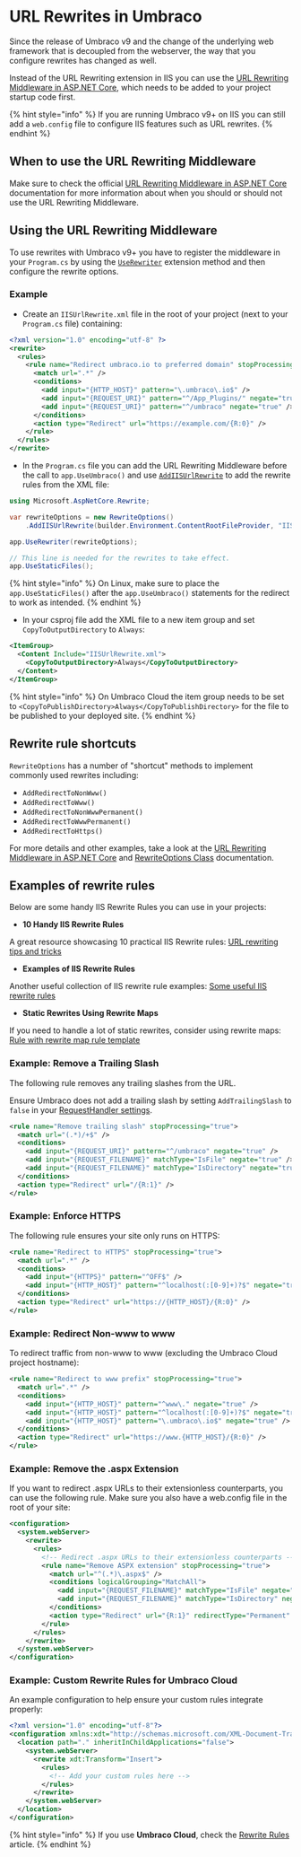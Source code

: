 # URL Rewrites in Umbraco

Since the release of Umbraco v9 and the change of the underlying web framework that is decoupled from the webserver, the way that you configure rewrites has changed as well.

Instead of the URL Rewriting extension in IIS you can use the [URL Rewriting Middleware in ASP.NET Core](https://docs.microsoft.com/en-us/aspnet/core/fundamentals/url-rewriting), which needs to be added to your project startup code first.

{% hint style="info" %}
If you are running Umbraco v9+ on IIS you can still add a `web.config` file to configure IIS features such as URL rewrites.
{% endhint %}

## When to use the URL Rewriting Middleware

Make sure to check the official [URL Rewriting Middleware in ASP.NET Core](https://docs.microsoft.com/en-us/aspnet/core/fundamentals/url-rewriting#when-to-use-url-rewriting-middleware) documentation for more information about when you should or should not use the URL Rewriting Middleware.

## Using the URL Rewriting Middleware

To use rewrites with Umbraco v9+ you have to register the middleware in your `Program.cs` by using the [`UseRewriter`](https://docs.microsoft.com/en-us/dotnet/api/microsoft.aspnetcore.builder.rewritebuilderextensions.userewriter) extension method and then configure the rewrite options.

### Example

* Create an `IISUrlRewrite.xml` file in the root of your project (next to your `Program.cs` file) containing:

```xml
<?xml version="1.0" encoding="utf-8" ?>
<rewrite>
  <rules>
    <rule name="Redirect umbraco.io to preferred domain" stopProcessing="true">
      <match url=".*" />
      <conditions>
        <add input="{HTTP_HOST}" pattern="\.umbraco\.io$" />
        <add input="{REQUEST_URI}" pattern="^/App_Plugins/" negate="true" />
        <add input="{REQUEST_URI}" pattern="^/umbraco" negate="true" />
      </conditions>
      <action type="Redirect" url="https://example.com/{R:0}" />
    </rule>
  </rules>
</rewrite>
```

* In the `Program.cs` file you can add the URL Rewriting Middleware before the call to `app.UseUmbraco()` and use [`AddIISUrlRewrite`](https://docs.microsoft.com/en-us/dotnet/api/microsoft.aspnetcore.rewrite.iisurlrewriteoptionsextensions.addiisurlrewrite) to add the rewrite rules from the XML file:

```csharp
using Microsoft.AspNetCore.Rewrite;

var rewriteOptions = new RewriteOptions()
    .AddIISUrlRewrite(builder.Environment.ContentRootFileProvider, "IISUrlRewrite.xml");

app.UseRewriter(rewriteOptions);

// This line is needed for the rewrites to take effect.
app.UseStaticFiles();
```

{% hint style="info" %}
On Linux, make sure to place the `app.UseStaticFiles()` after the `app.UseUmbraco()` statements for the redirect to work as intended.
{% endhint %}

* In your csproj file add the XML file to a new item group and set `CopyToOutputDirectory` to `Always`:

```xml
<ItemGroup>
  <Content Include="IISUrlRewrite.xml">
    <CopyToOutputDirectory>Always</CopyToOutputDirectory>
  </Content>
</ItemGroup>
```

{% hint style="info" %}
On Umbraco Cloud the item group needs to be set to `<CopyToPublishDirectory>Always</CopyToPublishDirectory>` for the file to be published to your deployed site.
{% endhint %}

## Rewrite rule shortcuts

`RewriteOptions` has a number of "shortcut" methods to implement commonly used rewrites including:

* `AddRedirectToNonWww()`
* `AddRedirectToWww()`
* `AddRedirectToNonWwwPermanent()`
* `AddRedirectToWwwPermanent()`
* `AddRedirectToHttps()`

For more details and other examples, take a look at the [URL Rewriting Middleware in ASP.NET Core](https://learn.microsoft.com/en-us/aspnet/core/fundamentals/url-rewriting) and [RewriteOptions Class](https://learn.microsoft.com/en-us/dotnet/api/microsoft.aspnetcore.rewrite.rewriteoptions) documentation.

## Examples of rewrite rules

Below are some handy IIS Rewrite Rules you can use in your projects:

* **10 Handy IIS Rewrite Rules**

A great resource showcasing 10 practical IIS Rewrite rules: [URL rewriting tips and tricks](https://ruslany.net/2009/04/10-url-rewriting-tips-and-tricks/)

* **Examples of IIS Rewrite Rules**

Another useful collection of IIS rewrite rule examples:  [Some useful IIS rewrite rules](https://odetocode.com/blogs/scott/archive/2014/03/27/some-useful-iis-rewrite-rules.aspx)

* **Static Rewrites Using Rewrite Maps**

If you need to handle a lot of static rewrites, consider using rewrite maps: [Rule with rewrite map rule template](https://www.iis.net/learn/extensions/url-rewrite-module/rule-with-rewrite-map-rule-template)

### Example: Remove a Trailing Slash

The following rule removes any trailing slashes from the URL.

Ensure Umbraco does not add a trailing slash by setting `AddTrailingSlash` to `false` in your [RequestHandler settings](../configuration/requesthandlersettings.md).

```xml
<rule name="Remove trailing slash" stopProcessing="true">
  <match url="(.*)/+$" />
  <conditions>
    <add input="{REQUEST_URI}" pattern="^/umbraco" negate="true" />
    <add input="{REQUEST_FILENAME}" matchType="IsFile" negate="true" />
    <add input="{REQUEST_FILENAME}" matchType="IsDirectory" negate="true" />
  </conditions>
  <action type="Redirect" url="/{R:1}" />
</rule>
```

### Example: Enforce HTTPS

The following rule ensures your site only runs on HTTPS:

```xml
<rule name="Redirect to HTTPS" stopProcessing="true">
  <match url=".*" />
  <conditions>
    <add input="{HTTPS}" pattern="^OFF$" />
    <add input="{HTTP_HOST}" pattern="^localhost(:[0-9]+)?$" negate="true" />
  </conditions>
  <action type="Redirect" url="https://{HTTP_HOST}/{R:0}" />
</rule>
```

### Example: Redirect Non-www to www

To redirect traffic from non-www to www (excluding the Umbraco Cloud project hostname):

```xml
<rule name="Redirect to www prefix" stopProcessing="true">
  <match url=".*" />
  <conditions>
    <add input="{HTTP_HOST}" pattern="^www\." negate="true" />
    <add input="{HTTP_HOST}" pattern="^localhost(:[0-9]+)?$" negate="true" />
    <add input="{HTTP_HOST}" pattern="\.umbraco\.io$" negate="true" />
  </conditions>
  <action type="Redirect" url="https://www.{HTTP_HOST}/{R:0}" />
</rule>
```

### Example: Remove the .aspx Extension

If you want to redirect .aspx URLs to their extensionless counterparts, you can use the following rule. Make sure you also have a web.config file in the root of your site:

```xml
<configuration>
  <system.webServer>
    <rewrite>
      <rules>
        <!-- Redirect .aspx URLs to their extensionless counterparts -->
        <rule name="Remove ASPX extension" stopProcessing="true">
          <match url="^(.*)\.aspx$" />
          <conditions logicalGrouping="MatchAll">
            <add input="{REQUEST_FILENAME}" matchType="IsFile" negate="true" />
            <add input="{REQUEST_FILENAME}" matchType="IsDirectory" negate="true" />
          </conditions>
          <action type="Redirect" url="{R:1}" redirectType="Permanent" />
        </rule>
      </rules>
    </rewrite>
  </system.webServer>
</configuration>
```

### Example: Custom Rewrite Rules for Umbraco Cloud

An example configuration to help ensure your custom rules integrate properly:

```xml
<?xml version="1.0" encoding="utf-8"?>
<configuration xmlns:xdt="http://schemas.microsoft.com/XML-Document-Transform">
  <location path="." inheritInChildApplications="false">
    <system.webServer>
      <rewrite xdt:Transform="Insert">
        <rules>
          <!-- Add your custom rules here -->
        </rules>
      </rewrite>
    </system.webServer>
  </location>
</configuration>
```

{% hint style="info" %}
If you use **Umbraco Cloud**, check the [Rewrite Rules](https://docs.umbraco.com/umbraco-cloud/set-up/project-settings/manage-hostnames/rewrites-on-cloud) article.
{% endhint %}
